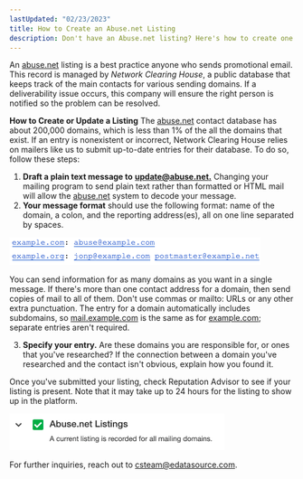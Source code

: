 ```yaml
---
lastUpdated: "02/23/2023"
title: How to Create an Abuse.net Listing
description: Don't have an Abuse.net listing? Here's how to create one
---
```



 An [abuse.net](http://abuse.net) listing is a best practice anyone who sends promotional email. This record is managed by *Network Clearing House*, a public database that keeps track of the main contacts for various sending domains. If a deliverability issue occurs, this company will ensure the right person is notified so the problem can be resolved.

**How to Create or Update a Listing** The [abuse.net](http://abuse.net) contact database has about 200,000 domains, which is less than 1% of the all the domains that exist. If an entry is nonexistent or incorrect, Network Clearing House relies on mailers like us to submit up-to-date entries for their database. To do so, follow these steps:

1. **Draft a plain text message to** [**update@abuse.net.**](mailto:update@abuse.net) Changing your mailing program to send plain text rather than formatted or HTML mail will allow the [abuse.net](http://abuse.net) system to decode your message.
2. **Your message format** should use the following format: name of the domain, a colon, and the reporting address(es), all on one line separated by spaces.

![](media/how_to_create_an_abusenet_listing/image_0.png)

 You can send information for as many domains as you want in a single message. If there's more than one contact address for a domain, then send copies of mail to all of them. Don't use commas or mailto: URLs or any other extra punctuation. The entry for a domain automatically includes subdomains, so [mail.example.com](http://mail.example.com/) is the same as for [example.com](http://example.com/); separate entries aren't required.
 
 3. **Specify your entry.** Are these domains you are responsible for, or ones that you've researched? If the connection between a domain you've researched and the contact isn't obvious, explain how you found it.

 Once you've submitted your listing, check Reputation Advisor to see if your listing is present. Note that it may take up to 24 hours for the listing to show up in the platform.

![](media/how_to_create_an_abusenet_listing/image_1.png)

 For further inquiries, reach out to [csteam@edatasource.com](mailto:csteam@edatasource.com).
